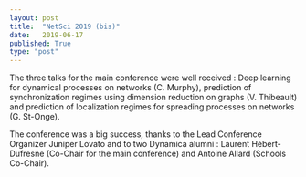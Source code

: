 ```yaml
---
layout: post
title:  "NetSci 2019 (bis)"
date:   2019-06-17
published: True
type: "post"
---
```


The three talks for the main conference were well received : Deep learning for dynamical processes on networks (C. Murphy), prediction of synchronization regimes using dimension reduction on graphs (V. Thibeault) and prediction of localization regimes for spreading processes on networks (G. St-Onge).


 The conference was a big success, thanks to the Lead Conference Organizer Juniper Lovato and to two Dynamica alumni : Laurent Hébert-Dufresne (Co-Chair for the main conference) and Antoine Allard (Schools Co-Chair).


